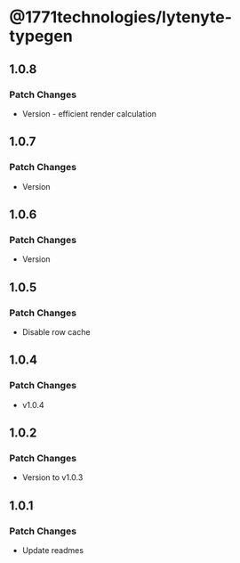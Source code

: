 # @1771technologies/lytenyte-typegen

## 1.0.8

### Patch Changes

- Version - efficient render calculation

## 1.0.7

### Patch Changes

- Version

## 1.0.6

### Patch Changes

- Version

## 1.0.5

### Patch Changes

- Disable row cache

## 1.0.4

### Patch Changes

- v1.0.4

## 1.0.2

### Patch Changes

- Version to v1.0.3

## 1.0.1

### Patch Changes

- Update readmes
